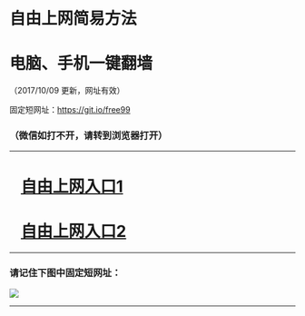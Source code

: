 ﻿# 自由上网简易方法

# 电脑、手机一键翻墙

（2017/10/09 更新，网址有效）

固定短网址：https://git.io/free99

### （微信如打不开，请转到浏览器打开）


***





# &nbsp;&nbsp; <a href="http://ft605325434.fwq-tz-1001.info/fwqtz01.html?t=100900118151 " target="_blank">自由上网入口1</a>
# &nbsp;&nbsp; <a href="http://ft2697817675.fwq-tz-1002.info/fwqtz02.html?t=100900132749 " target="_blank">自由上网入口2</a>
***

### 请记住下图中固定短网址：

<img src="https://s3-us-west-2.amazonaws.com/fwq-1001/yjfq-20170905okok.png" /> 


***

